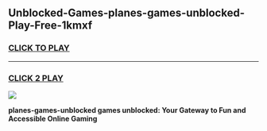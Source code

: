
## Unblocked-Games-planes-games-unblocked-Play-Free-1kmxf
<h3>
<a href="https://premium76.site?title=planes-games-unblocked&ref=18A1">CLICK TO PLAY</a></h3>
<hr>

<h3>
<a href="https://premium76.site?title=planes-games-unblocked&ref=18A1">CLICK 2 PLAY</a>
  
</h3>

<a href="https://premium76.site?title=planes-games-unblocked&ref=18A1"><img src="https://clearcache.store/games.png"></a>


**planes-games-unblocked games unblocked: Your Gateway to Fun and Accessible Online Gaming**
